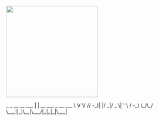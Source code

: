 <p align="left">
  <img width="250" src="https://media.giphy.com/media/ftH9VauaQTWvBbUcGw/giphy.gif">
</p>


<p align="left">
                _                      
 _ __ __  ___ | | __  ___  _ __   ___ 
 \ V  V // -_)| |/ _|/ _ \| '  \ / -_)
  \_/\_/ \___||_|\__|\___/|_|_|_|\___|

</p>

